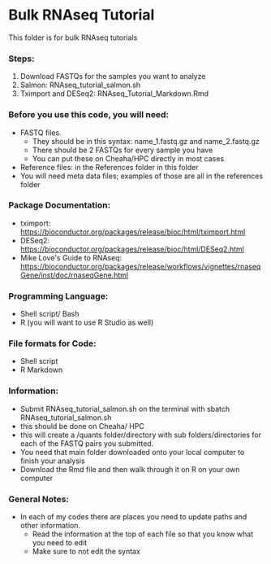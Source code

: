 # Bulk RNAseq Tutorial 

This folder is for bulk RNAseq tutorials

### Steps: 
1) Download FASTQs for the samples you want to analyze
2) Salmon: RNAseq_tutorial_salmon.sh 
3) Tximport and DESeq2: RNAseq_Tutorial_Markdown.Rmd 

### Before you use this code, you will need: 
* FASTQ files. 
  * They should be in this syntax: name_1.fastq.gz and name_2.fastq.gz 
  * There should be 2 FASTQs for every sample you have
  * You can put these on Cheaha/HPC directly in most cases
* Reference files: in the References folder in this folder
* You will need meta data files; examples of those are all in the references folder 

### Package Documentation:
* tximport: https://bioconductor.org/packages/release/bioc/html/tximport.html
* DESeq2: https://bioconductor.org/packages/release/bioc/html/DESeq2.html
* Mike Love's Guide to RNAseq: https://bioconductor.org/packages/release/workflows/vignettes/rnaseqGene/inst/doc/rnaseqGene.html

### Programming Language:
* Shell script/ Bash
* R (you will want to use R Studio as well)

### File formats for Code:
* Shell script 
* R Markdown

### Information: 
* Submit RNAseq_tutorial_salmon.sh on the terminal with sbatch RNAseq_tutorial_salmon.sh 
 * this should be done on Cheaha/ HPC 
 * this will create a /quants folder/directory with sub folders/directories for each of the FASTQ pairs you submitted. 
 * You need that main folder downloaded onto your local computer to finish your analysis 
* Download the Rmd file and then walk through it on R on your own computer 

### General Notes: 
* In each of my codes there are places you need to update paths and other information. 
   * Read the information at the top of each file so that you know what you need to edit
   * Make sure to not edit the syntax 
